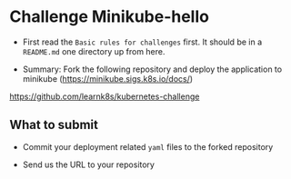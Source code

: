 # Challenge  Minikube-hello

* First read the `Basic rules for challenges` first. It should be in a `README.md` one directory up from here.

* Summary: Fork the following repository and deploy the application to minikube (https://minikube.sigs.k8s.io/docs/) 

https://github.com/learnk8s/kubernetes-challenge

## What to submit

* Commit your deployment related `yaml` files to the forked repository

* Send us the URL to your repository
